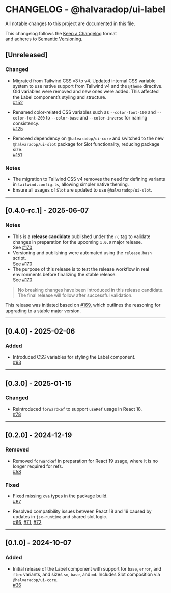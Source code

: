 # CHANGELOG - @halvaradop/ui-label

All notable changes to this project are documented in this file.

This changelog follows the [Keep a Changelog](https://keepachangelog.com/en/1.1.0/) format  
and adheres to [Semantic Versioning](https://semver.org/spec/v2.0.0.html).

## [Unreleased]

### Changed

- Migrated from Tailwind CSS v3 to v4. Updated internal CSS variable system to use native support from Tailwind v4 and the `@theme` directive. Old variables were removed and new ones were added. This affected the Label component’s styling and structure.  
  [#152](https://github.com/halvaradop/ui/pull/152)

- Renamed color-related CSS variables such as `--color-font-100` and `--color-font-200` to `--color-base` and `--color-inverse` for naming consistency.  
  [#125](https://github.com/halvaradop/ui/pull/125)

- Removed dependency on `@halvaradop/ui-core` and switched to the new `@halvaradop/ui-slot` package for Slot functionality, reducing package size.  
  [#151](https://github.com/halvaradop/ui/pull/151)

### Notes

- The migration to Tailwind CSS v4 removes the need for defining variants in `tailwind.config.ts`, allowing simpler native theming.
- Ensure all usages of `Slot` are updated to use `@halvaradop/ui-slot`.

---

## [0.4.0-rc.1] - 2025-06-07

### Notes

- This is a **release candidate** published under the `rc` tag to validate changes in preparation for the upcoming `1.0.0` major release.  
  See [#170](https://github.com/halvaradop/ui/pull/170)
- Versioning and publishing were automated using the `release.bash` script.  
  See [#170](https://github.com/halvaradop/ui/pull/170)
- The purpose of this release is to test the release workflow in real environments before finalizing the stable release.  
  See [#170](https://github.com/halvaradop/ui/pull/170)

> No breaking changes have been introduced in this release candidate.  
> The final release will follow after successful validation.

This release was initiated based on [#169](https://github.com/halvaradop/ui/issues/169), which outlines the reasoning for upgrading to a stable major version.

---

## [0.4.0] - 2025-02-06

### Added

- Introduced CSS variables for styling the Label component.  
  [#93](https://github.com/halvaradop/ui/pull/93)

---

## [0.3.0] - 2025-01-15

### Changed

- Reintroduced `forwardRef` to support `useRef` usage in React 18.  
  [#78](https://github.com/halvaradop/ui/pull/78)

---

## [0.2.0] - 2024-12-19

### Removed

- Removed `forwardRef` in preparation for React 19 usage, where it is no longer required for refs.  
  [#58](https://github.com/halvaradop/ui/pull/58)

### Fixed

- Fixed missing `cva` types in the package build.  
  [#67](https://github.com/halvaradop/ui/pull/67)

- Resolved compatibility issues between React 18 and 19 caused by updates in `jsx-runtime` and shared slot logic.  
  [#66](https://github.com/halvaradop/ui/issues/66), [#71](https://github.com/halvaradop/ui/pull/71), [#72](https://github.com/halvaradop/ui/pull/72)

---

## [0.1.0] - 2024-10-07

### Added

- Initial release of the Label component with support for `base`, `error`, and `flex` variants, and sizes `sm`, `base`, and `md`. Includes Slot composition via `@halvaradop/ui-core`.  
  [#36](https://github.com/halvaradop/ui/pull/36)
